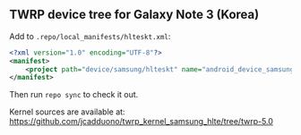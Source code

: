 ## TWRP device tree for Galaxy Note 3 (Korea)

Add to `.repo/local_manifests/hlteskt.xml`:

```xml
<?xml version="1.0" encoding="UTF-8"?>
<manifest>
	<project path="device/samsung/hlteskt" name="android_device_samsung_hlteskt" remote="TeamWin" revision="android-6.0" />
</manifest>
```

Then run `repo sync` to check it out.

Kernel sources are available at: https://github.com/jcadduono/twrp_kernel_samsung_hlte/tree/twrp-5.0

